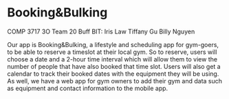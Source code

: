 # Booking&Bulking
COMP 3717 3O Team 20 Buff BIT: 
Iris Law
Tiffany Gu
Billy Nguyen


Our app is Booking&Bulking, a lifestyle and scheduling app for gym-goers, to be able to reserve a timeslot at their local gym. So to reserve, users will choose a date and a 2-hour time interval which will allow them to view the number of people that have also booked that time slot.  Users will also get a calendar to track their booked dates with the equipment they will be using.
As well, we have a web app for gym owners to add their gym and data such as equipment and contact information to the mobile app.

